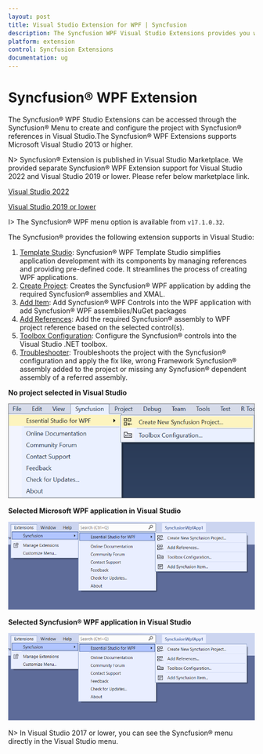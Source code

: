 ```yaml
---
layout: post
title: Visual Studio Extension for WPF | Syncfusion
description: The Syncfusion WPF Visual Studio Extensions provides you with quick access to Project Templates to create or configure the WPF Application.
platform: extension
control: Syncfusion Extensions
documentation: ug
---
```


# Syncfusion® WPF Extension

The Syncfusion® WPF Studio Extensions can be accessed through the Syncfusion® Menu to create and configure the project with Syncfusion® references in Visual Studio.The Syncfusion® WPF Extensions supports Microsoft Visual Studio 2013 or higher.

N> Syncfusion® Extension is published in Visual Studio Marketplace. We provided separate Syncfusion® WPF Extension support for Visual Studio 2022 and Visual Studio 2019 or lower. Please refer below marketplace link.

[Visual Studio 2022](https://marketplace.visualstudio.com/items?itemName=SyncfusionInc.WPFVSExtension)

[Visual Studio 2019 or lower](https://marketplace.visualstudio.com/items?itemName=SyncfusionInc.WPFExtension)

I> The Syncfusion® WPF menu option is available from `v17.1.0.32`.

The Syncfusion® provides the following extension supports in Visual Studio:

1.  [Template Studio](https://help.Syncfusion.com/wpf/visual-studio-integration/template-studio): Syncfusion® WPF Template Studio simplifies application development with its components by managing references and providing pre-defined code. It streamlines the process of creating WPF applications.
2.	[Create Project](https://help.Syncfusion.com/wpf/visual-studio-integration/create-project): Creates the Syncfusion® WPF application by adding the required Syncfusion® assemblies and XMAL.
3.	[Add Item](https://help.Syncfusion.com/wpf/visual-studio-integration/add-item): Add Syncfusion® WPF Controls into the WPF application with add Syncfusion® WPF assemblies/NuGet packages
4.	[Add References](https://help.Syncfusion.com/wpf/visual-studio-integration/add-references): Add the required Syncfusion® assembly to WPF project reference based on the selected control(s).
5.	[Toolbox Configuration](https://help.Syncfusion.com/wpf/visual-studio-integration/toolbox-configuration): Configure the Syncfusion® controls into the Visual Studio .NET toolbox.
6.	[Troubleshooter](https://help.Syncfusion.com/wpf/visual-studio-integration/troubleshooting): Troubleshoots the project with the Syncfusion® configuration and apply the fix like, wrong Framework Syncfusion® assembly added to the project or missing any Syncfusion® dependent assembly of a referred assembly.

**No project selected in Visual Studio**

![Syncfusion® Menu when No project selected in Visual Studio](Overview-images/Syncfusion_Menu_OverView1.png)

**Selected Microsoft WPF application in Visual Studio**

![Syncfusion® Menu when Selected Microsoft WPF application in Visual Studio](Overview-images/WPF-1.png)

**Selected Syncfusion® WPF application in Visual Studio**

![Syncfusion® Menu when Selected Synfusion WPF application in Visual Studio](Overview-images/WPF-1.png)

N> In Visual Studio 2017 or lower, you can see the Syncfusion® menu directly in the Visual Studio menu.
